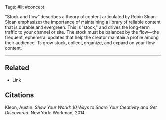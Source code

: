 Tags: #lit #concept

"Stock and flow" describes a theory of content articulated by Robin Sloan. Sloan emphasizes the importance of maintaining a library of reliable content that is durable and evergreen. This is "stock," and drives the long-term traffic to your channel or site. The stock must be balanced by the flow—the frequent, ephemeral updates that help the creator maintain a profile among their audience. To grow stock, collect, organize, and expand on your flow content.

---
## Related
- Link

## Citations
Kleon, Austin. *Show Your Work!: 10 Ways to Share Your Creativity and Get Discovered*. New York: Workman, 2014.